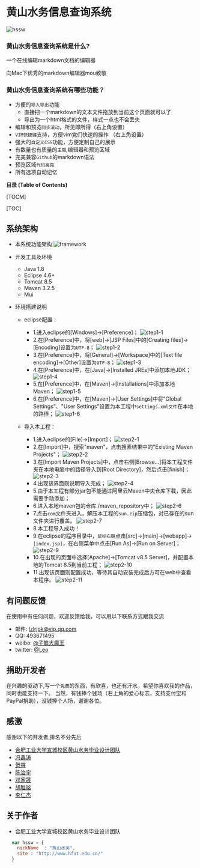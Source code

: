 # 黄山水务信息查询系统

![hssw](https://markdownoss.oss-cn-hangzhou.aliyuncs.com/github/hssw/logo/logo2.png)
### 黄山水务信息查询系统是什么?
一个在线编辑markdown文档的编辑器

向Mac下优秀的markdown编辑器mou致敬

### 黄山水务信息查询系统有哪些功能？

* 方便的`导入导出`功能
    *  直接把一个markdown的文本文件拖放到当前这个页面就可以了
    *  导出为一个html格式的文件，样式一点也不会丢失
* 编辑和预览`同步滚动`，所见即所得（右上角设置）
* `VIM快捷键`支持，方便vim党们快速的操作 （右上角设置）
* 强大的`自定义CSS`功能，方便定制自己的展示
* 有数量也有质量的`主题`,编辑器和预览区域
* 完美兼容`Github`的markdown语法
* 预览区域`代码高亮`
* 所有选项自动记忆

**目录 (Table of Contents)**

[TOCM]

[TOC]

## 系统架构
* 本系统功能架构
![framework](https://markdownoss.oss-cn-hangzhou.aliyuncs.com/github/hssw/framework/framework.png)

* 开发工具及环境
	*  Java 1.8
	*  Eclipse 4.6+
	*  Tomcat 8.5
	*  Maven 3.2.5
	*  Mui

* 环境搭建说明

	*  eclipse配置：
		- 1.进入eclipse的[Windows]->[Preference]；
		![step1-1](https://markdownoss.oss-cn-hangzhou.aliyuncs.com/github/hssw/step/eclipse_set_1.png)
		- 2.在[Preference]中，将[web]->[JSP Files]中的[Creating files]->[Encoding]设置为`UTF-8`；
		![step1-2](https://markdownoss.oss-cn-hangzhou.aliyuncs.com/github/hssw/step/eclipse_set_2.png)
		- 3.在[Preference]中，将[General]->[Workspace]中的[Text file encoding]->[Other]设置为`UTF-8`；
		![step1-3](https://markdownoss.oss-cn-hangzhou.aliyuncs.com/github/hssw/step/eclipse_set_3.png)
		- 4.在[Preference]中，在[Java]->[Installed JREs]中添加本地JDK；
		![step1-4](https://markdownoss.oss-cn-hangzhou.aliyuncs.com/github/hssw/step/eclipse_set_4.png)
		- 5.在[Preference]中，在[Maven]->[Installations]中添加本地Maven；
		![step1-5](https://markdownoss.oss-cn-hangzhou.aliyuncs.com/github/hssw/step/eclipse_set_5.png)
		- 6.在[Preference]中，在[Maven]->[User Settings]中将"Global Settings"、"User Settings"设置为本工程中`settings.xml文件`在本地的路径；
		![step1-6](https://markdownoss.oss-cn-hangzhou.aliyuncs.com/github/hssw/step/eclipse_set_6.png)
		
	*  导入本工程：
		- 1.进入eclipse的[File]->[Import]；
		![step2-1](https://markdownoss.oss-cn-hangzhou.aliyuncs.com/github/hssw/step/eclipse_import_1.png)
		- 2.在[Import]中，搜索"maven"，点击搜素结果中的"Existing Maven Projects"；
		![step2-2](https://markdownoss.oss-cn-hangzhou.aliyuncs.com/github/hssw/step/eclipse_import_2.png)
		- 3.在[Import Maven Projects]中，点击右侧[Browse...]将本工程文件夹在本地电脑中的路径导入到[Root Directory]，然后点击[finish]；
		![step2-3](https://markdownoss.oss-cn-hangzhou.aliyuncs.com/github/hssw/step/eclipse_import_3.png)
		- 4.出现该界面则说明导入完成；
		![step2-4](https://markdownoss.oss-cn-hangzhou.aliyuncs.com/github/hssw/step/eclipse_import_4.png)
		- 5.由于本工程有部分jar包不能通过阿里云Maven中央仓库下载，因此需要手动添加；
		- 6.进入本地maven包的仓库./maven_repository中；
		![step2-6](https://markdownoss.oss-cn-hangzhou.aliyuncs.com/github/hssw/step/eclipse_import_6.png)
		- 7.点击`com`文件夹进入，解压本工程的`sun.zip`压缩包，对已存在的sun文件夹进行覆盖。
		![step2-7](https://markdownoss.oss-cn-hangzhou.aliyuncs.com/github/hssw/step/eclipse_import_7.png)
		- 8.本工程导入成功！
		- 9.在eclipse的程序目录中，`鼠标右键`点击[src]->[main]->[webapp]->`[index.jsp]`，在右侧菜单中点击[Run As]->[Run on Server]；
		![step2-9](https://markdownoss.oss-cn-hangzhou.aliyuncs.com/github/hssw/step/eclipse_import_9.png)
		- 10.在出现的页面中选择[Apache]->[Tomcat v8.5 Server]，并配置本地的Tomcat 8.5到当前工程；
		![step2-10](https://markdownoss.oss-cn-hangzhou.aliyuncs.com/github/hssw/step/eclipse_import_10.png)
		- 11.出现该页面则配置成功，等待其自动安装完成后方可在web中查看本程序。
		![step2-11](https://markdownoss.oss-cn-hangzhou.aliyuncs.com/github/hssw/step/eclipse_import_1.png)








## 有问题反馈
在使用中有任何问题，欢迎反馈给我，可以用以下联系方式跟我交流

* 邮件: lzlrjok@vip.qq.com
* QQ: 493671495
* weibo: [@子瞻大魔王](http://weibo.com/lzlrjok)
* twitter: [@Leo](http://twitter.com/lzlrjok)

## 捐助开发者
在兴趣的驱动下,写一个`免费`的东西，有欣喜，也还有汗水，希望你喜欢我的作品，同时也能支持一下。
当然，有钱捧个钱场（右上角的爱心标志，支持支付宝和PayPal捐助），没钱捧个人场，谢谢各位。

## 感激
感谢以下的开发者,排名不分先后

* [合肥工业大学宣城校区黄山水务毕业设计团队](http://www.hfut.edu.cn/)
* [冯鑫涛](http://xc.hfut.edu.cn/) 
* [贺霄](http://xc.hfut.edu.cn/)
* [陈治宇](http://xc.hfut.edu.cn/)
* [邓家晟](http://xc.hfut.edu.cn/)
* [胡胜铭](http://xc.hfut.edu.cn/)
* [李仁杰](http://xc.hfut.edu.cn/)

## 关于作者

* 合肥工业大学宣城校区黄山水务毕业设计团队



```javascript
  var hssw = {
    nickName  : "黄山水务",
    site : "http://www.hfut.edu.cn/"
  }
```